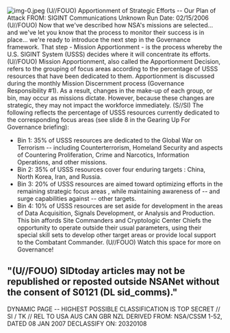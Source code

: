 ![img-0.jpeg](img-0.jpeg)
(U//FOUO) Apportionment of Strategic Efforts -- Our Plan of Attack
FROM: SIGINT Communications
Unknown
Run Date: 02/15/2006
(U//FOUO) Now that we've described how NSA's missions are selected... and we've let you know that the process to monitor their success is in place... we're ready to introduce the next step in the Governance framework. That step - Mission Apportionment - is the process whereby the U.S. SIGINT System (USSS) decides where it will concentrate its efforts.
(U//FOUO) Mission Apportionment, also called the Apportionment Decision, refers to the grouping of focus areas according to the percentage of USSS resources that have been dedicated to them. Apportionment is discussed during the monthly Mission
Discernment process (Governance Responsibility \#1). As a result, changes in the make-up of each group, or bin, may occur as missions dictate. However, because these changes are strategic, they may not impact the workforce immediately.
(S//SI) The following reflects the percentage of USSS resources currently dedicated to the corresponding focus areas (see slide 8 in the Gearing Up For Governance briefing):

- Bin 1: 35\% of USSS resources are dedicated to the Global War on Terrorism -- including Counterterrorism, Homeland Security and aspects of Countering Proliferation, Crime and Narcotics, Information Operations, and other missions.
- Bin 2: 35\% of USSS resources cover four enduring targets : China, North Korea, Iran, and Russia.
- Bin 3: 20\% of USSS resources are aimed toward optimizing efforts in the remaining strategic focus areas , while maintaining awareness of -- and surge capabilities against -- other targets.
- Bin 4: 10\% of USSS resources are set aside for development in the areas of Data Acquisition, Signals Development, or Analysis and Production. This bin affords Site Commanders and Cryptologic Center Chiefs the opportunity to operate outside their usual parameters, using their special skill sets to develop other target areas or provide local support to the Combatant Commander.
(U//FOUO) Watch this space for more on Governance!


## "(U//FOUO) SIDtoday articles may not be republished or reposted outside NSANet without the consent of S0121 (DL sid_comms)."
DYNAMIC PAGE -- HIGHEST POSSIBLE CLASSIFICATION IS TOP SECRET // SI / TK // REL TO USA AUS CAN GBR NZL
DERIVED FROM: NSA/CSSM 1-52, DATED 08 JAN 2007 DECLASSIFY ON: 20320108
